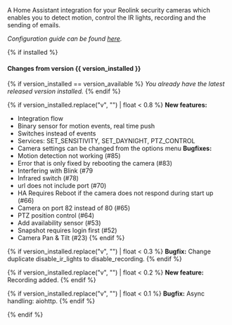 A Home Assistant integration for your Reolink security cameras which enables you to detect motion, control the IR lights, recording and the sending of emails.

*Configuration guide can be found [here](https://github.com/fwestenberg/reolink_dev/blob/master/README.md).*


{% if installed %}

#### Changes from version {{ version_installed }}

{% if version_installed == version_available  %}
*You already have the latest released version installed.*
{% endif %}

{% if version_installed.replace("v", "") | float < 0.8  %}
**New features:**
- Integration flow
- Binary sensor for motion events, real time push
- Switches instead of events
- Services: SET_SENSITIVITY, SET_DAYNIGHT, PTZ_CONTROL
- Camera settings can be changed from the options menu
**Bugfixes:**
- Motion detection not working (#85)
- Error that is only fixed by rebooting the camera (#83)
- Interfering with Blink (#79
- Infrared switch (#78)
- url does not include port (#70)
- HA Requires Reboot if the camera does not respond during start up (#66)
- Camera on port 82 instead of 80 (#65)
- PTZ position control (#64)
- Add availability sensor (#53)
- Snapshot requires login first (#52)
- Camera Pan & Tilt (#23)
{% endif %}

{% if version_installed.replace("v", "") | float < 0.3  %}
**Bugfix:**  Change duplicate disable_ir_lights to disable_recording.
{% endif %}

{% if version_installed.replace("v", "") | float < 0.2  %}
**New feature:** Recording added.
{% endif %}

{% if version_installed.replace("v", "") | float < 0.1  %}
**Bugfix:** Async handling: aiohttp.
{% endif %}

{% endif %}
